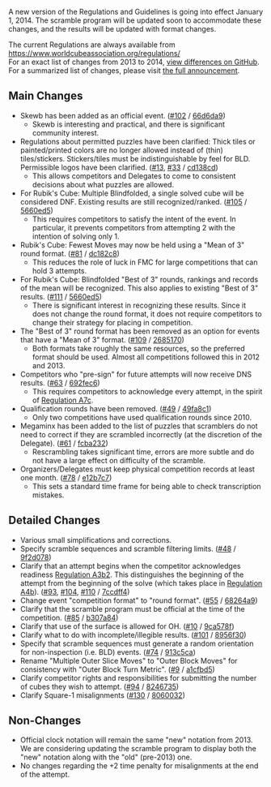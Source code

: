 A new version of the Regulations and Guidelines is going into effect January 1, 2014.
The scramble program will be updated soon to accommodate these changes, and the results will be updated with format changes.

The current Regulations are always available from <https://www.worldcubeassociation.org/regulations/>  
For an exact list of changes from 2013 to 2014, [view differences on GitHub](https://github.com/cubing/wca-documents/compare/diff-base-2013...official-2014-01-01#files_bucket).  
For a summarized list of changes, please visit [the full announcement](https://www.worldcubeassociation.org/2014-01-01).

<!--break-->

## Main Changes

- Skewb has been added as an official event. ([#102](https://github.com/cubing/wca-documents/issues/102) / [66d6da9](https://github.com/cubing/wca-documents/commit/66d6da9fd13964973ec0f04413fad82b29d3bfeb))
  - Skewb is interesting and practical, and there is significant community interest.
- Regulations about permitted puzzles have been clarified: Thick tiles or painted/printed colors are no longer allowed instead of (thin) tiles/stickers. Stickers/tiles must be indistinguishable by feel for BLD. Permissible logos have been clarified. ([#13](https://github.com/cubing/wca-documents/issues/13), [#33](https://github.com/cubing/wca-documents/issues/33) / [cd138cd](https://github.com/cubing/wca-documents/commit/cd138cdc4bb0fc5e8c9460cb2d973f19159ee198))
  - This allows competitors and Delegates to come to consistent decisions about what puzzles are allowed.
- For Rubik's Cube: Multiple Blindfolded, a single solved cube will be considered DNF. Existing results are still recognized/ranked. ([#105](https://github.com/cubing/wca-documents/issues/105) / [5660ed5](https://github.com/cubing/wca-documents/commit/5660ed5111f801849d00ad26413a7ec7c186521e))
  - This requires competitors to satisfy the intent of the event. In particular, it prevents competitors from attempting 2 with the intention of solving only 1.
- Rubik's Cube: Fewest Moves may now be held using a "Mean of 3" round format. ([#81](https://github.com/cubing/wca-documents/issues/81) / [dc182c8](https://github.com/cubing/wca-documents/commit/dc182c84e2ef60aeba37f5af896bd67f4c459575))
  - This reduces the role of luck in FMC for large competitions that can hold 3 attempts.
- For Rubik's Cube: Blindfolded "Best of 3" rounds, rankings and records of the mean will be recognized. This also applies to existing "Best of 3" results. ([#111](https://github.com/cubing/wca-documents/issues/111) / [5660ed5](https://github.com/cubing/wca-documents/commit/5660ed5111f801849d00ad26413a7ec7c186521e))
  - There is significant interest in recognizing these results. Since it does not change the round format, it does not require competitors to change their strategy for placing in competition.
- The "Best of 3" round format has been removed as an option for events that have a "Mean of 3" format. ([#109](https://github.com/cubing/wca-documents/issues/109) / [2685170](https://github.com/cubing/wca-documents/commit/268517045a2365abb4ea9323f1684480f4759248))
  - Both formats take roughly the same resources, so the preferred format should be used. Almost all competitions followed this in 2012 and 2013.
- Competitors who "pre-sign" for future attempts will now receive DNS results. ([#63](https://github.com/cubing/wca-documents/issues/63) / [692fec6](https://github.com/cubing/wca-documents/commit/692fec61b143ee86a93cc8d8b386cab3ae9cf0d5))
  - This requires competitors to acknowledge every attempt, in the spirit of [Regulation A7c](https://www.worldcubeassociation.org/regulations/#A7c).
- Qualification rounds have been removed. ([#49](https://github.com/cubing/wca-documents/issues/49) / [49fa8c1](https://github.com/cubing/wca-documents/commit/49fa8c1445803eac255c3721cd4001ce216e4767))
  - Only two competitions have used qualification rounds since 2010.
- Megaminx has been added to the list of puzzles that scramblers do not need to correct if they are scrambled incorrectly (at the discretion of the Delegate). ([#61](https://github.com/cubing/wca-documents/issues/61) / [fcba232](https://github.com/cubing/wca-documents/commit/fcba23224f58b3dd4caa57ceaff8aa0b8970c0bf))
  - Rescrambling takes significant time, errors are more subtle and do not have a large effect on difficulty of the scramble.
- Organizers/Delegates must keep physical competition records at least one month. ([#78](https://github.com/cubing/wca-documents/issues/78) / [e12b7c7](https://github.com/cubing/wca-documents/commit/e12b7c76e17df06dd2dacfa8bb6abaa6e2972df0))
  - This sets a standard time frame for being able to check transcription mistakes.

## Detailed Changes

- Various small simplifications and corrections.
- Specify scramble sequences and scramble filtering limits. ([#48](https://github.com/cubing/wca-documents/issues/48) / [9f2d078](https://github.com/cubing/wca-documents/commit/9f2d078517dc81432b824b0ed72cc2001487ad08))
- Clarify that an attempt begins when the competitor acknowledges readiness [Regulation A3b2](https://www.worldcubeassociation.org/regulations/#A3b2). This distinguishes the beginning of the attempt from the beginning of the solve (which takes place in [Regulation A4b](https://www.worldcubeassociation.org/regulations/#A4b)). ([#93](https://github.com/cubing/wca-documents/issues/93), [#104](https://github.com/cubing/wca-documents/issues/104), [#110](https://github.com/cubing/wca-documents/issues/110) / [7ccdff4](https://github.com/cubing/wca-documents/commit/7ccdff4b7c93d2ff35928f9a63a4a79003a41d68))
- Change event "competition format" to "round format". ([#55](https://github.com/cubing/wca-documents/issues/55) / [68264a9](https://github.com/cubing/wca-documents/commit/68264a983cb80f9f7f7603b5d0f949dbae42da88))
- Clarify that the scramble program must be official at the time of the competition. ([#85](https://github.com/cubing/wca-documents/issues/85) / [b307a84](https://github.com/cubing/wca-documents/commit/b307a84158c5913a3ef25bcf4be915b427b8e771))
- Clarify that use of the surface is allowed for OH. ([#10](https://github.com/cubing/wca-documents/issues/10) / [9ca578f](https://github.com/cubing/wca-documents/commit/9ca578f542739c1eb1fe4c4b0d7e253140b0e2ac))
- Clarify what to do with incomplete/illegible results. ([#101](https://github.com/cubing/wca-documents/issues/101) / [8956f30](https://github.com/cubing/wca-documents/commit/8956f307c76299f3de684c02f8684ac381c0923e))
- Specify that scramble sequences must generate a random orientation for non-inspection (i.e. BLD) events. ([#74](https://github.com/cubing/wca-documents/issues/74) / [913c5ca](https://github.com/cubing/wca-documents/commit/913c5ca274b11df12f1d155b8ae4eca571717883))
- Rename "Multiple Outer Slice Moves" to "Outer Block Moves" for consistency with "Outer Block Turn Metric". ([#9](https://github.com/cubing/wca-documents/issues/9) / [a1cfbd5](https://github.com/cubing/wca-documents/commit/a1cfbd5364a13aac1a1fc0f002cce1de5bf3b290))
- Clarify competitor rights and responsibilities for submitting the number of cubes they wish to attempt. ([#94](https://github.com/cubing/wca-documents/issues/94) / [8246735](https://github.com/cubing/wca-documents/commit/824673593cab136c95b59a7a450855eee9ffd3ec))
- Clarify Square-1 misalignments ([#130](https://github.com/cubing/wca-documents/issues/130) / [8060032](https://github.com/cubing/wca-documents/commit/8060032022b8c8e905adc4beded41040ca778e34))

## Non-Changes

- Official clock notation will remain the same "new" notation from 2013. We are considering updating the scramble program to display both the "new" notation along with the "old" (pre-2013) one.
- No changes regarding the +2 time penalty for misalignments at the end of the attempt.
